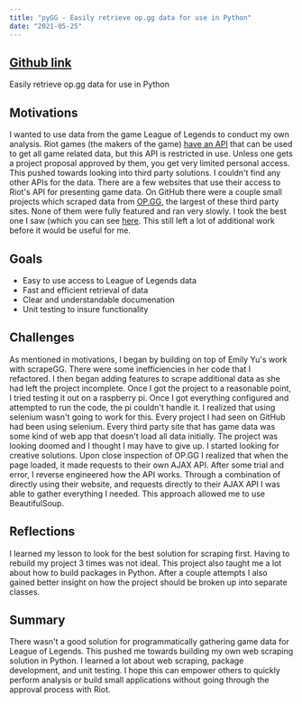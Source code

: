 ```yaml
---
title: "pyGG - Easily retrieve op.gg data for use in Python"
date: "2021-05-25"
---
```


## [Github link](https://github.com/zpetsrillo/pyGG)

Easily retrieve op.gg data for use in Python

## Motivations

I wanted to use data from the game League of Legends to conduct my own analysis. Riot games (the makers of the game) [have an API](https://developer.riotgames.com) that can be used to get all game related data, but this API is restricted in use. Unless one gets a project proposal approved by them, you get very limited personal access. This pushed towards looking into third party solutions. I couldn't find any other APIs for the data. There are a few websites that use their access to Riot's API for presenting game data. On GitHub there were a couple small projects which scraped data from [OP.GG](http://op.gg), the largest of these third party sites. None of them were fully featured and ran very slowly. I took the best one I saw (which you can see [here](https://github.com/emily-yu/scrape.gg). This still left a lot of additional work before it would be useful for me.

## Goals

- Easy to use access to League of Legends data
- Fast and efficient retrieval of data
- Clear and understandable documenation
- Unit testing to insure functionality

## Challenges

As mentioned in motivations, I began by building on top of Emily Yu's work with scrapeGG. There were some inefficiencies in her code that I refactored. I then began adding features to scrape additional data as she had left the project incomplete. Once I got the project to a reasonable point, I tried testing it out on a raspberry pi. Once I got everything configured and attempted to run the code, the pi couldn't handle it. I realized that using selenium wasn't going to work for this. Every project I had seen on GitHub had been using selenium. Every third party site that has game data was some kind of web app that doesn't load all data initially. The project was looking doomed and I thought I may have to give up. I started looking for creative solutions. Upon close inspection of OP.GG I realized that when the page loaded, it made requests to their own AJAX API. After some trial and error, I reverse engineered how the API works. Through a combination of directly using their website, and requests directly to their AJAX API I was able to gather everything I needed. This approach allowed me to use BeautifulSoup.

## Reflections

I learned my lesson to look for the best solution for scraping first. Having to rebuild my project 3 times was not ideal. This project also taught me a lot about how to build packages in Python. After a couple attempts I also gained better insight on how the project should be broken up into separate classes.

## Summary

There wasn't a good solution for programmatically gathering game data for League of Legends. This pushed me towards building my own web scraping solution in Python. I learned a lot about web scraping, package development, and unit testing. I hope this can empower others to quickly perform analysis or build small applications without going through the approval process with Riot.
